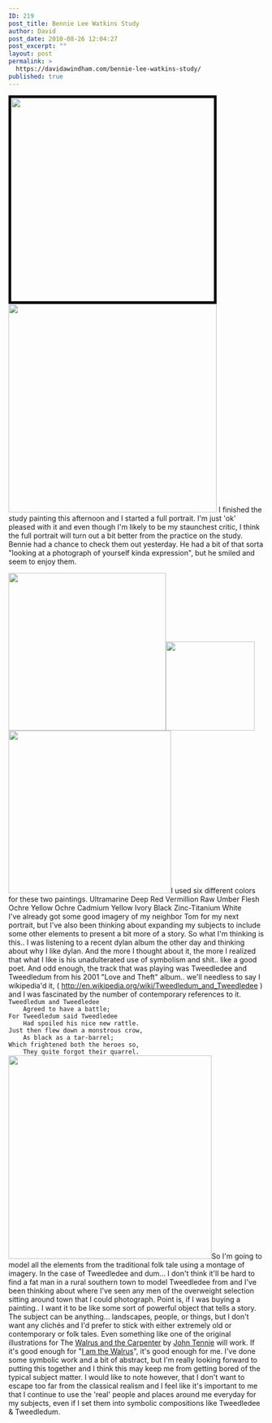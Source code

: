 ```yaml
---
ID: 219
post_title: Bennie Lee Watkins Study
author: David
post_date: 2010-08-26 12:04:27
post_excerpt: ""
layout: post
permalink: >
  https://davidawindham.com/bennie-lee-watkins-study/
published: true
---
```

<a href="http://davidawindham.com/bennie-lee-watkins-study/bennie_lee_watkins/" rel="attachment wp-att-267"><img src="http://davidawindham.com/wp-content/uploads/2010/08/bennie_lee_watkins.jpg" alt="" title="Bennie (close up)" width="400" style="border: 5px solid black;" class="alignleft size-full wp-image-267" /></a><a href="http://davidawindham.com/bennie-lee-watkins-study/two-bennies-web-2/" rel="attachment wp-att-227"><img src="http://davidawindham.com/wp-content/uploads/2010/08/two-bennies-web1.jpg" alt="" title="Bennie Studies" width="410" class="alignleft size-full wp-image-227" /></a>
I finished the study painting this afternoon and I started a full portrait. I'm just 'ok' pleased with it and even though I'm likely to be my staunchest critic, I think the full portrait will turn out a bit better from the practice on the study.    Bennie had a chance to check them out yesterday.  He had a bit of that sorta "looking at a photograph of yourself kinda expression", but he smiled and seem to enjoy them. 
<div class="clear"></div>
<a href="http://davidawindham.com/bennie-lee-watkins-study/bennie-study-detail2/" rel="attachment wp-att-263"><img src="http://davidawindham.com/wp-content/uploads/2010/08/bennie-study-detail2.png" alt="" title="Study for Bennie Detail" width="310" class="alignleft size-full wp-image-263" /></a><a href="http://davidawindham.com/bennie-lee-watkins-study/pallatte-layout/" rel="attachment wp-att-220"><img src="http://davidawindham.com/wp-content/uploads/2010/08/pallatte-layout.jpg" alt="" title="Palette Layout" width="175" class="alignleft size-full wp-image-220" /></a><a href="http://davidawindham.com/bennie-lee-watkins-study/pallette-paint-spread/" rel="attachment wp-att-221"><img src="http://davidawindham.com/wp-content/uploads/2010/08/pallette-paint-spread.jpg" alt="" title="Bennie Palette" width="320" class="alignleft size-full wp-image-221" /></a>I used six different colors for these two paintings. 
Ultramarine Deep
Red Vermillion
Raw Umber
Flesh Ochre
Yellow Ochre
Cadmium Yellow
Ivory Black
Zinc-Titanium White
<div class="clear"></div>
I've already got some good imagery of my neighbor Tom for my next portrait, but I've also been thinking about expanding my subjects to include some other elements to present a bit more of a story.   So what I'm thinking is this..   I was listening to a recent dylan album the other day and thinking about why I like dylan. And the more I thought about it, the more I realized that what I like is his unadulterated use of symbolism and shit.. like a good poet.  And odd enough, the track that was playing was Tweedledee and Tweedledum from his 2001 "Love and Theft" album.. we'll needless to say I wikipedia'd it, ( <a href="http://en.wikipedia.org/wiki/Tweedledum_and_Tweedledee">http://en.wikipedia.org/wiki/Tweedledum_and_Tweedledee</a> ) and I was fascinated by the number of contemporary references to it. 
<code>
Tweedledum and Tweedledee
    Agreed to have a battle;
For Tweedledum said Tweedledee
    Had spoiled his nice new rattle.
Just then flew down a monstrous crow,
    As black as a tar-barrel;
Which frightened both the heroes so,
    They quite forgot their quarrel.
</code>
<a href="http://davidawindham.com/bennie-lee-watkins-study/briny-beach/" rel="attachment wp-att-234"><img src="http://davidawindham.com/wp-content/uploads/2010/08/briny-beach.jpg" alt="" title="Briney Beach" width="400" class="alignleft size-full wp-image-234" /></a>So I'm going to model all the elements from the traditional folk tale using a montage of imagery. In the case of Tweedledee and dum... I don't think it'll be hard to find a fat man in a rural southern town to model Tweedledee from and I've been thinking about where I've seen any men of the overweight selection sitting around town that I could photograph. Point is, if I was buying a painting.. I want it to be like some sort of powerful object that tells a story.  The subject can be anything... landscapes, people, or things, but I don't want any clichés and I'd prefer to stick with either extremely old or contemporary or folk tales.  Even something like one of the original illustrations for The <a href="http://en.wikipedia.org/wiki/The_Walrus_and_the_Carpenter">Walrus and the Carpenter</a> by <a href="http://en.wikipedia.org/wiki/John_Tenniel">John Tennie</a> will work. If it's good enough for "<a href="http://www.youtube.com/watch?v=Nnpil_pRUiw">I am the Walrus</a>", it's good enough for me.  I've done some symbolic work and a bit of abstract, but I'm really looking forward to putting this together and I think this may keep me from getting bored of the typical subject matter.  I would like to note however, that I don't want to escape too far from the classical realism and I feel like it's important to me that I continue to use the 'real' people and places around me everyday for my subjects, even if I set them into symbolic compositions like Tweedledee & Tweedledum.